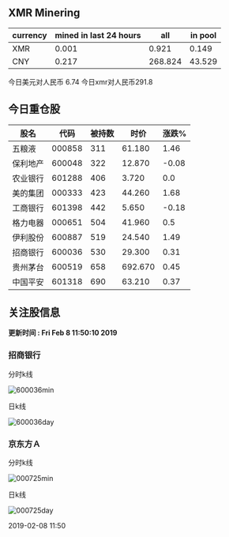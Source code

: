 ## XMR Minering

|currency|mined in last 24 hours|all|in pool|
|---|---|---|---|
|XMR|0.001|0.921|0.149|
|CNY|0.217|268.824|43.529|

今日美元对人民币 6.74	今日xmr对人民币291.8


## 今日重仓股 

|股名|代码|被持数|时价|涨跌%|
|---|---|---|---|---|
|五粮液|000858|311|61.180|1.46|
|保利地产|600048|322|12.870|-0.08|
|农业银行|601288|406|3.720|0.0|
|美的集团|000333|423|44.260|1.68|
|工商银行|601398|442|5.650|-0.18|
|格力电器|000651|504|41.960|0.5|
|伊利股份|600887|519|24.540|1.49|
|招商银行|600036|530|29.300|0.31|
|贵州茅台|600519|658|692.670|0.45|
|中国平安|601318|690|63.210|0.37|

## 关注股信息
**更新时间 : Fri Feb  8 11:50:10 2019**
### 招商银行 
分时k线

![600036min](http://image.sinajs.cn/newchart/min/n/sh600036.gif)

日k线

![600036day](http://image.sinajs.cn/newchart/daily/n/sh600036.gif)

### 京东方Ａ 
分时k线

![000725min](http://image.sinajs.cn/newchart/min/n/sz000725.gif)

日k线

![000725day](http://image.sinajs.cn/newchart/daily/n/sz000725.gif)

2019-02-08 11:50